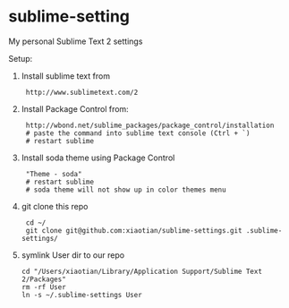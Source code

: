 sublime-setting
===============

My personal Sublime Text 2 settings

Setup:

1. Install sublime text from 

        http://www.sublimetext.com/2

1. Install Package Control from:
        
        http://wbond.net/sublime_packages/package_control/installation
        # paste the command into sublime text console (Ctrl + `)
        # restart sublime

1. Install soda theme using Package Control

        "Theme - soda"
        # restart sublime
        # soda theme will not show up in color themes menu

1. git clone this repo
        
        cd ~/
        git clone git@github.com:xiaotian/sublime-settings.git .sublime-settings/

1.  symlink User dir to our repo

        cd "/Users/xiaotian/Library/Application Support/Sublime Text 2/Packages"
        rm -rf User
        ln -s ~/.sublime-settings User
  
